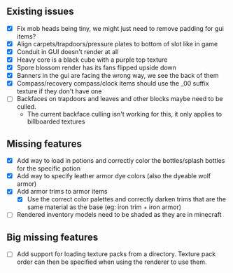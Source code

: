 ## Existing issues
- [x] Fix mob heads being tiny, we might just need to remove padding for gui items?
- [x] Align carpets/trapdoors/pressure plates to bottom of slot like in game
- [x] Conduit in GUI doesn't render at all
- [x] Heavy core is a black cube with a purple top texture
- [x] Spore blossom render has its fans flipped upside down
- [x] Banners in the gui are facing the wrong way, we see the back of them
- [x] Compass/recovery compass/clock items should use the _00 suffix texture if they don't have one
- [ ] Backfaces on trapdoors and leaves and other blocks maybe need to be culled.
  - The current backface culling isn't working for this, it only applies to billboarded textures

## Missing features
- [x] Add way to load in potions and correctly color the bottles/splash bottles for the specific potion
- [x] Add way to specify leather armor dye colors (also the dyeable wolf armor)
- [x] Add armor trims to armor items
  - [x] Use the correct color palettes and correctly darken trims that are the same material as the base (eg: iron trim + iron armor)
- [ ] Rendered inventory models need to be shaded as they are in minecraft

## Big missing features
- [ ] Add support for loading texture packs from a directory. Texture pack order can then be specified when using the renderer to use them.